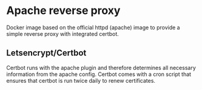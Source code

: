# Apache reverse proxy

Docker image based on the official httpd (apache) image  to provide a simple reverse proxy with integrated certbot.

## Letsencrypt/Certbot

Certbot runs with the apache plugin and therefore determines all necessary information from the apache config.
Certbot comes with a cron script that ensures that certbot is run twice daily to renew certificates.
